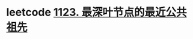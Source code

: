 # leetcode [1123. 最深叶节点的最近公共祖先](https://leetcode-cn.com/problems/lowest-common-ancestor-of-deepest-leaves/)

